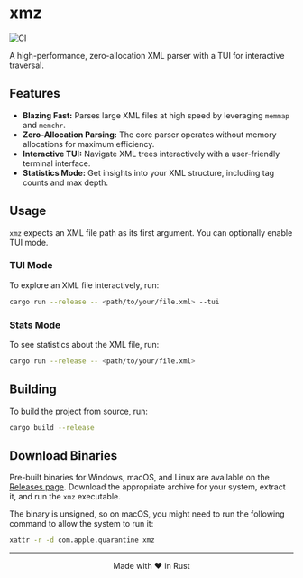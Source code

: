 # xmz

![CI](https://github.com/ioma8/xmz/actions/workflows/ci.yml/badge.svg)

A high-performance, zero-allocation XML parser with a TUI for interactive traversal.

## Features

- **Blazing Fast:** Parses large XML files at high speed by leveraging `memmap` and `memchr`.
- **Zero-Allocation Parsing:** The core parser operates without memory allocations for maximum efficiency.
- **Interactive TUI:** Navigate XML trees interactively with a user-friendly terminal interface.
- **Statistics Mode:** Get insights into your XML structure, including tag counts and max depth.

## Usage

`xmz` expects an XML file path as its first argument. You can optionally enable TUI mode.

### TUI Mode

To explore an XML file interactively, run:

```sh
cargo run --release -- <path/to/your/file.xml> --tui
```

### Stats Mode

To see statistics about the XML file, run:

```sh
cargo run --release -- <path/to/your/file.xml>
```

## Building

To build the project from source, run:

```sh
cargo build --release
```

## Download Binaries

Pre-built binaries for Windows, macOS, and Linux are available on the [Releases page](https://github.com/ioma8/xmz/releases). Download the appropriate archive for your system, extract it, and run the `xmz` executable.

The binary is unsigned, so on macOS, you might need to run the following command to allow the system to run it:
```sh
xattr -r -d com.apple.quarantine xmz
```

---
<p align="center">Made with ❤️ in Rust</p>

